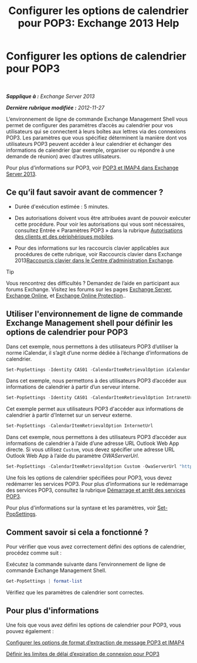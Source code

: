 ﻿---
title: 'Configurer les options de calendrier pour POP3: Exchange 2013 Help'
TOCTitle: Configurer les options de calendrier pour POP3
ms:assetid: ac3d60a0-8697-4c06-9e93-f8d2c4b157b6
ms:mtpsurl: https://technet.microsoft.com/fr-fr/library/Bb124133(v=EXCHG.150)
ms:contentKeyID: 50555473
ms.date: 04/24/2018
mtps_version: v=EXCHG.150
ms.translationtype: HT
---

# Configurer les options de calendrier pour POP3

 

_**Sapplique à :** Exchange Server 2013_

_**Dernière rubrique modifiée :** 2012-11-27_

L’environnement de ligne de commande Exchange Management Shell vous permet de configurer des paramètres d’accès au calendrier pour vos utilisateurs qui se connectent à leurs boîtes aux lettres via des connexions POP3. Les paramètres que vous spécifiez déterminent la manière dont vos utilisateurs POP3 peuvent accéder à leur calendrier et échanger des informations de calendrier (par exemple, organiser ou répondre à une demande de réunion) avec d’autres utilisateurs.

Pour plus d’informations sur POP3, voir [POP3 et IMAP4 dans Exchange Server 2013](pop3-and-imap4-in-exchange-server-2013-exchange-2013-help.md).

## Ce qu’il faut savoir avant de commencer ?

  - Durée d'exécution estimée : 5 minutes.

  - Des autorisations doivent vous être attribuées avant de pouvoir exécuter cette procédure. Pour voir les autorisations qui vous sont nécessaires, consultez Entrée « Paramètres POP3 » dans la rubrique [Autorisations des clients et des périphériques mobiles](clients-and-mobile-devices-permissions-exchange-2013-help.md).

  - Pour des informations sur les raccourcis clavier applicables aux procédures de cette rubrique, voir Raccourcis clavier dans Exchange 2013[Raccourcis clavier dans le Centre d’administration Exchange](keyboard-shortcuts-in-the-exchange-admin-center-exchange-online-protection-help.md).

> [!TIP]
> Vous rencontrez des difficultés ? Demandez de l’aide en participant aux forums Exchange. Visitez les forums sur les pages <a href="https://go.microsoft.com/fwlink/p/?linkid=60612">Exchange Server</a>, <a href="https://go.microsoft.com/fwlink/p/?linkid=267542">Exchange Online</a>, et <a href="https://go.microsoft.com/fwlink/p/?linkid=285351">Exchange Online Protection</a>..


## Utiliser l'environnement de ligne de commande Exchange Management shell pour définir les options de calendrier pour POP3

Dans cet exemple, nous permettons à des utilisateurs POP3 d’utiliser la norme iCalendar, il s’agit d’une norme dédiée à l’échange d’informations de calendrier.

```powershell
Set-PopSettings -Identity CAS01 -CalendarItemRetrievalOption iCalendar
```

Dans cet exemple, nous permettons à des utilisateurs POP3 d’accéder aux informations de calendrier à partir d’un serveur interne.

```powershell
Set-PopSettings -Identity CAS01 -CalendarItemRetrievalOption IntranetUrl 
```

Cet exemple permet aux utilisateurs POP3 d'accéder aux informations de calendrier à partir d'Internet sur un serveur externe.

```powershell
Set-PopSettings -CalendarItemRetrievalOption InternetUrl
```

Dans cet exemple, nous permettons à des utilisateurs POP3 d’accéder aux informations de calendrier à l’aide d’une adresse URL Outlook Web App directe. Si vous utilisez `Custom`, vous devez spécifier une adresse URL Outlook Web App à l’aide du paramètre *OWAServerUrl*.

```powershell
Set-PopSettings -CalendarItemRetrievalOption Custom -OwaServerUrl "https://OwaServer01"
```

Une fois les options de calendrier spécifiées pour POP3, vous devez redémarrer les services POP3. Pour plus d’informations sur le redémarrage des services POP3, consultez la rubrique [Démarrage et arrêt des services POP3](start-and-stop-the-pop3-services-exchange-2013-help.md).

Pour plus d'informations sur la syntaxe et les paramètres, voir [Set-PopSettings](https://technet.microsoft.com/fr-fr/library/aa997154\(v=exchg.150\)).

## Comment savoir si cela a fonctionné ?

Pour vérifier que vous avez correctement défini des options de calendrier, procédez comme suit :

Exécutez la commande suivante dans l’environnement de ligne de commande Exchange Management Shell.

```powershell
Get-PopSettings | format-list
```

Vérifiez que les paramètres de calendrier sont correctes.

## Pour plus d'informations

Une fois que vous avez défini les options de calendrier pour POP3, vous pouvez également :

[Configurer les options de format d’extraction de message POP3 et IMAP4](configure-pop3-and-imap4-message-retrieval-format-options-exchange-2013-help.md)

[Définir les limites de délai d’expiration de connexion pour POP3](set-connection-time-out-limits-for-pop3-exchange-2013-help.md)

